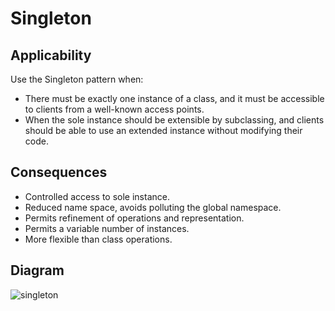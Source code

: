 # Singleton

## Applicability

Use the Singleton pattern when:

* There must be exactly one instance of a class, and it must be accessible to clients from a well-known access points.
* When the sole instance should be extensible by subclassing, and clients should be able to use an extended instance without modifying their code.

## Consequences

* Controlled access to sole instance.
* Reduced name space, avoids polluting the global namespace.
* Permits refinement of operations and representation.
* Permits a variable number of instances.
* More flexible than class operations.

## Diagram

![singleton](https://www.dofactory.com/images/diagrams/net/singleton.gif)